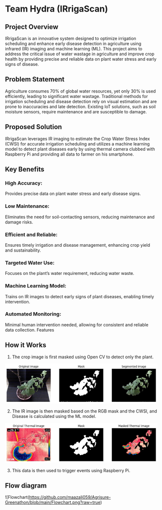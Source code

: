 # Team Hydra (IRrigaScan)
## Project Overview
IRrigaScan is an innovative system designed to optimize irrigation scheduling and enhance early disease detection in agriculture using infrared (IR) imaging and machine learning (ML). This project aims to address the critical issue of water wastage in agriculture and improve crop health by providing precise and reliable data on plant water stress and early signs of disease.

## Problem Statement
Agriculture consumes 70% of global water resources, yet only 30% is used efficiently, leading to significant water wastage. Traditional methods for irrigation scheduling and disease detection rely on visual estimation and are prone to inaccuracies and late detection. Existing IoT solutions, such as soil moisture sensors, require maintenance and are susceptible to damage.

## Proposed Solution
IRrigaScan leverages IR imaging to estimate the Crop Water Stress Index (CWSI) for accurate irrigation scheduling and utilizes a machine learning model to detect plant diseases early by using thermal camera clubbed with Raspberry Pi and providing all data to farmer on his smartphone.

## Key Benefits
### High Accuracy:
Provides precise data on plant water stress and early disease signs.
### Low Maintenance: 
Eliminates the need for soil-contacting sensors, reducing maintenance and damage risks.
### Efficient and Reliable: 
Ensures timely irrigation and disease management, enhancing crop yield and sustainability.
### Targeted Water Use: 
Focuses on the plant’s water requirement, reducing water waste.
### Machine Learning Model: 
Trains on IR images to detect early signs of plant diseases, enabling timely intervention.

### Automated Monitoring: 
Minimal human intervention needed, allowing for consistent and reliable data collection.
Features

## How it Works
1) The crop image is first masked using Open CV to detect only the plant.

![RGB Mask](https://github.com/maazali059/Agrisure-Greenathon/blob/main/1.jpg?raw=true)

2) The IR image is then masked based on the RGB mask and the CWSI, and Disease is calculated using the ML model.

![IR Mask](https://github.com/maazali059/Agrisure-Greenathon/blob/main/2.jpg?raw=true)

3) This data is then used to trigger events using Raspberry Pi.

## Flow diagram
![Flowchart(https://github.com/maazali059/Agrisure-Greenathon/blob/main/Flowchart.png?raw=true)



